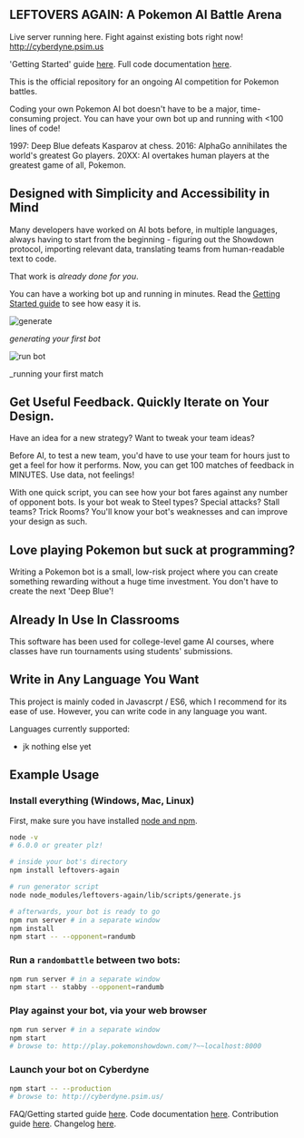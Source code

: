 ## LEFTOVERS AGAIN: A Pokemon AI Battle Arena

Live server running here. Fight against existing bots right now! http://cyberdyne.psim.us

'Getting Started' guide [here](https://github.com/dramamine/leftovers-again/blob/master/FAQ.md).
Full code documentation [here](http://metal-heart.org/leftovers-again/docs/).

This is the official repository for an ongoing AI competition for Pokemon battles.

Coding your own Pokemon AI bot doesn't have to be a major, time-consuming project. You can have your own bot up and running with <100 lines of code!

1997: Deep Blue defeats Kasparov at chess. 2016: AlphaGo annihilates the world's greatest Go players. 20XX: AI overtakes human players at the greatest game of all, Pokemon.

## Designed with Simplicity and Accessibility in Mind

Many developers have worked on AI bots before, in multiple languages, always having to start from the beginning - figuring out the Showdown protocol, importing relevant data, translating teams from human-readable text to code.

That work is *already done for you*.

You can have a working bot up and running in minutes. Read the [Getting Started guide](https://github.com/dramamine/leftovers-again/blob/master/FAQ.md) to see how easy it is.

![generate](https://user-images.githubusercontent.com/1554498/29701153-de0017b0-891e-11e7-80fc-60c7f7157a7e.gif)

_generating your first bot_

![run bot](https://user-images.githubusercontent.com/1554498/29701154-de093c0a-891e-11e7-9251-80f3d72c12d9.gif)

_running your first match

## Get Useful Feedback. Quickly Iterate on Your Design.

Have an idea for a new strategy? Want to tweak your team ideas?

Before AI, to test a new team, you'd have to use your team for hours just to get a feel for how it performs. Now, you can get 100 matches of feedback in MINUTES. Use data, not feelings!

With one quick script, you can see how your bot fares against any number of opponent bots. Is your bot weak to Steel types? Special attacks? Stall teams? Trick Rooms? You'll know your bot's weaknesses and can improve your design as such.



## Love playing Pokemon but suck at programming?

Writing a Pokemon bot is a small, low-risk project where you can create something rewarding without a huge time investment. You don't have to create the next 'Deep Blue'!


## Already In Use In Classrooms
This software has been used for college-level game AI courses, where classes have run tournaments using students' submissions.


## Write in Any Language You Want

This project is mainly coded in Javascrpt / ES6, which I recommend for its ease of use. However, you can write code in any language you want.

Languages currently supported:
- jk nothing else yet


## Example Usage

### Install everything (Windows, Mac, Linux)
First, make sure you have installed [node and npm](https://docs.npmjs.com/getting-started/installing-node).
```bash
node -v
# 6.0.0 or greater plz!

# inside your bot's directory
npm install leftovers-again

# run generator script
node node_modules/leftovers-again/lib/scripts/generate.js

# afterwards, your bot is ready to go
npm run server # in a separate window
npm install
npm start -- --opponent=randumb
```

### Run a `randombattle` between two bots:
```bash
npm run server # in a separate window
npm start -- stabby --opponent=randumb
```

### Play against your bot, via your web browser
```bash
npm run server # in a separate window
npm start
# browse to: http://play.pokemonshowdown.com/?~~localhost:8000
```

### Launch your bot on Cyberdyne
```bash
npm start -- --production
# browse to: http://cyberdyne.psim.us/
```


FAQ/Getting started guide [here](https://github.com/dramamine/leftovers-again/blob/master/FAQ.md).
Code documentation [here](http://metal-heart.org/leftovers-again/docs/).
Contribution guide [here](https://github.com/dramamine/leftovers-again/blob/master/CONTRIBUTING.md).
Changelog [here](https://github.com/dramamine/leftovers-again/blob/master/CHANGELOG.md).
